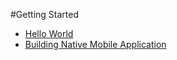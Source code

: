 #Getting Started

* [Hello World](Hello_World.md)
* [Building Native Mobile Application](Building_Native_Mobile_Application.md)